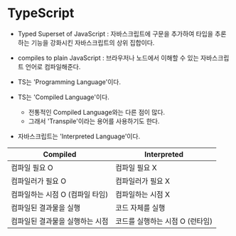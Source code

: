 # TypeScript

* Typed Superset of JavaScript : 자바스크립트에 구문을 추가하여 타입을 추론하는 기능을 강화시킨 자바스크립트의 상위 집합이다.
* compiles to plain JavaScript : 브라우저나 노드에서 이해할 수 있는 자바스크립트 언어로 컴파일해준다.



* TS는 'Programming Language'이다.
* TS는 'Compiled Language'이다.
  * 전통적인 Compiled Language와는 다른 점이 많다.
  * 그래서 'Transpile'이라는 용어를 사용하기도 한다.
* 자바스크립트는 'Interpreted Language'이다.



| Compiled                        | Interpreted                     |
| ------------------------------- | ------------------------------- |
| 컴파일 필요 O                   | 컴파일 필요 X                   |
| 컴파일러가 필요 O               | 컴파일러가 필요 X               |
| 컴파일하는 시점 O (컴파일 타임) | 컴파일하는 시점 X               |
| 컴파일된 결과물을 실행          | 코드 자체를 실행                |
| 컴파일된 결과물을 실행하는 시점 | 코드를 실행하는 시점 O (런타임) |

